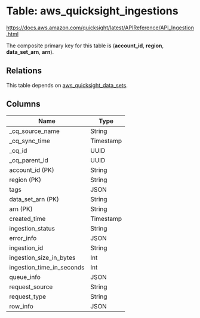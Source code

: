 # Table: aws_quicksight_ingestions

https://docs.aws.amazon.com/quicksight/latest/APIReference/API_Ingestion.html

The composite primary key for this table is (**account_id**, **region**, **data_set_arn**, **arn**).

## Relations

This table depends on [aws_quicksight_data_sets](aws_quicksight_data_sets.md).

## Columns

| Name          | Type          |
| ------------- | ------------- |
|_cq_source_name|String|
|_cq_sync_time|Timestamp|
|_cq_id|UUID|
|_cq_parent_id|UUID|
|account_id (PK)|String|
|region (PK)|String|
|tags|JSON|
|data_set_arn (PK)|String|
|arn (PK)|String|
|created_time|Timestamp|
|ingestion_status|String|
|error_info|JSON|
|ingestion_id|String|
|ingestion_size_in_bytes|Int|
|ingestion_time_in_seconds|Int|
|queue_info|JSON|
|request_source|String|
|request_type|String|
|row_info|JSON|